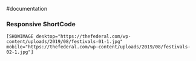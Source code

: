 #documentation


### Responsive ShortCode

```
[SHOWIMAGE desktop="https://thefederal.com/wp-content/uploads/2019/08/festivals-01-1.jpg" mobile="https://thefederal.com/wp-content/uploads/2019/08/festivals-02-1.jpg"]  
```
